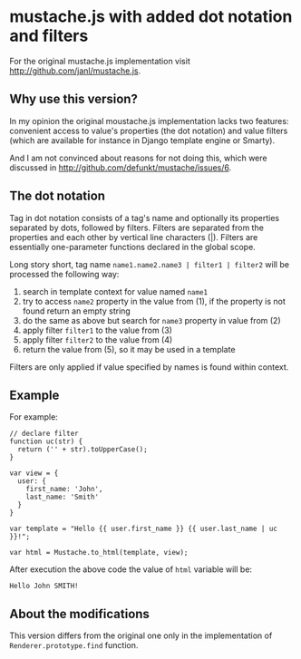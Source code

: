 #  mustache.js with added dot notation and filters

For the original mustache.js implementation visit <http://github.com/janl/mustache.js>.

## Why use this version?

In my opinion the original moustache.js implementation lacks two features: convenient access to value's properties (the dot notation) and value filters (which are available for instance in Django template engine or Smarty).

And I am not convinced about reasons for not doing this, which were discussed in <http://github.com/defunkt/mustache/issues/6>.

## The dot notation

Tag in dot notation consists of a tag's name and optionally its properties separated by dots, followed by filters. Filters are separated from the properties and each other by vertical line characters (|). Filters are essentially one-parameter functions declared in the global scope.

Long story short, tag name `name1.name2.name3 | filter1 | filter2` will be processed the following way:

1. search in template context for value named `name1`
2. try to access `name2` property in the value from (1), if the property is not found return an empty string
3. do the same as above but search for `name3` property in value from (2)
4. apply filter `filter1` to the value from (3)
5. apply filter `filter2` to the value from (4)
6. return the value from (5), so it may be used in a template

Filters are only applied if value specified by names is found within context.

## Example

For example:

    // declare filter
    function uc(str) {
      return ('' + str).toUpperCase();
    }

    var view = {
      user: {
        first_name: 'John',
        last_name: 'Smith'
      }
    }

    var template = "Hello {{ user.first_name }} {{ user.last_name | uc }}!";

    var html = Mustache.to_html(template, view);

After execution the above code the value of `html` variable will be:

    Hello John SMITH!

## About the modifications

This version differs from the original one only in the implementation of `Renderer.prototype.find` function.

